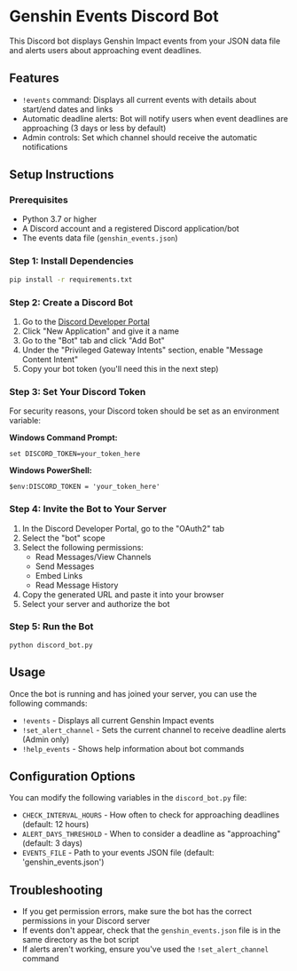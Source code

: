 # Genshin Events Discord Bot

This Discord bot displays Genshin Impact events from your JSON data file and alerts users about approaching event deadlines.

## Features

- `!events` command: Displays all current events with details about start/end dates and links
- Automatic deadline alerts: Bot will notify users when event deadlines are approaching (3 days or less by default)
- Admin controls: Set which channel should receive the automatic notifications

## Setup Instructions

### Prerequisites

- Python 3.7 or higher
- A Discord account and a registered Discord application/bot
- The events data file (`genshin_events.json`)

### Step 1: Install Dependencies

```bash
pip install -r requirements.txt
```

### Step 2: Create a Discord Bot

1. Go to the [Discord Developer Portal](https://discord.com/developers/applications)
2. Click "New Application" and give it a name
3. Go to the "Bot" tab and click "Add Bot"
4. Under the "Privileged Gateway Intents" section, enable "Message Content Intent"
5. Copy your bot token (you'll need this in the next step)

### Step 3: Set Your Discord Token

For security reasons, your Discord token should be set as an environment variable:

**Windows Command Prompt:**
```
set DISCORD_TOKEN=your_token_here
```

**Windows PowerShell:**
```
$env:DISCORD_TOKEN = 'your_token_here'
```

### Step 4: Invite the Bot to Your Server

1. In the Discord Developer Portal, go to the "OAuth2" tab
2. Select the "bot" scope
3. Select the following permissions:
   - Read Messages/View Channels
   - Send Messages
   - Embed Links
   - Read Message History
4. Copy the generated URL and paste it into your browser
5. Select your server and authorize the bot

### Step 5: Run the Bot

```
python discord_bot.py
```

## Usage

Once the bot is running and has joined your server, you can use the following commands:

- `!events` - Displays all current Genshin Impact events
- `!set_alert_channel` - Sets the current channel to receive deadline alerts (Admin only)
- `!help_events` - Shows help information about bot commands

## Configuration Options

You can modify the following variables in the `discord_bot.py` file:

- `CHECK_INTERVAL_HOURS` - How often to check for approaching deadlines (default: 12 hours)
- `ALERT_DAYS_THRESHOLD` - When to consider a deadline as "approaching" (default: 3 days)
- `EVENTS_FILE` - Path to your events JSON file (default: 'genshin_events.json')

## Troubleshooting

- If you get permission errors, make sure the bot has the correct permissions in your Discord server
- If events don't appear, check that the `genshin_events.json` file is in the same directory as the bot script
- If alerts aren't working, ensure you've used the `!set_alert_channel` command
